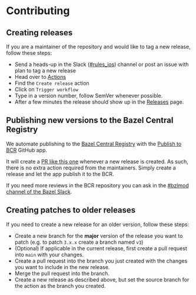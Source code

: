 # Contributing

## Creating releases

If you are a maintainer of the repository and would like to tag a new release, follow these steps:

- Send a heads-up in the Slack ([#rules_ios](https://bazelbuild.slack.com/archives/C04UA35PAMR)) channel or post an issue with plan to tag a new release
- Head over to [Actions](https://github.com/bazel-ios/rules_ios/actions)
- Find the `Create release` action
- Click on `Trigger workflow`
- Type in a version number, follow SemVer whenever possible.
- After a few minutes the release should show up in the [Releases](https://github.com/bazel-ios/rules_ios/releases) page.

## Publishing new versions to the Bazel Central Registry

We automate publishing to the [Bazel Central Registry](https://registry.bazel.build/) with the [Publish to BCR](https://github.com/bazel-contrib/publish-to-bcr) GitHub app.

It will create a [PR like this one](https://github.com/bazelbuild/bazel-central-registry/pull/1063) whenever a new release is created. As such, there is no extra action required from the maintainers. Simply create a release and let the app publish it to the BCR.

If you need more reviews in the BCR repository you can ask in the [#bzlmod channel of the Bazel Slack](https://bazelbuild.slack.com/archives/C014RARENH0).

## Creating patches to older releases

If you need to create a new release for an older version, follow these steps:

- Create a new branch for the **major** version of the release you want to patch (e.g. to patch `3.x.x` create a branch named `v3`)
- (Optional) If applicable in the current release, first create a pull request into `main` with your changes.
- Create a pull request into the branch you just created with the changes you want to include in the new release.
- Merge the pull request into the branch.
- Create a new release as described above, but set the source branch for the action as the branch you created.
